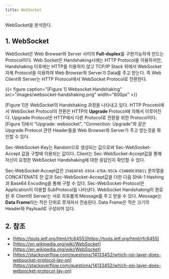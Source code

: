 ```yaml
---
title: WebSocket
---
```


WebSocket을 분석한다.

## 1. WebSocket

WebSocket은 Web Browser와 Server 사이의 **Full-duplex**를 구현가능하게 만드는 Protocol이다. Web Socket은 Handshaking시에는 HTTP Protocol을 이용하지만, Handshaking 이후에는 HTTP를 이용하지 않고 TCP/IP Stack 위에서 WebSocket 자체 Protocol을 이용하여 Web Browser와 Server가 Data를 주고 받는다. 즉 Web Client와 Server는 HTTP Protocol에서 WebSocket Protocol로 전환한다.

{{< figure caption="[Figure 1] Websocket Handshaking" src="images/websocket-handshaking.png" width="600px" >}}

[Figure 1]은 WebSocket의 Handshaking 과정을 나타내고 있다. HTTP Procotol에서 WebSocket Protocol의 전환은 HTTP의 **Upgrade** Protocol에 의해서 이루어진다. Upgrade Protocol은 HTTP에서 다른 Protocol로 전환을 위한 Protocol이다. [Figure 1]에서 "Upgrade: websocket", "Connection: Upgrade"와 같은 Upgrade Protocol 관련 Header들을 Web Browser와 Server가 주고 받는것을 확인할 수 있다.

Sec-WebSocket-Key는 Random으로 생성되는 값으로써 Sec-WebSocket-Accept 값을 구할때 이용되는 값이다. Client는 Sec-WebSocket-Accept값을 통해 자신이 요청한 WebSocket Handshaking에 대한 응답인지 확인할 수 있다.

Sec-WebSocket-Accept값은 `258EAFA5-E914-47DA-95CA-C5AB0DC85B11` 문자열을 CONCATENATE 한 값과 Sec-WebSocket-Accept값을 더한 다음 SHA-1 Hashing과 Base64 Encoding을 통해 구할 수 있다. Sec-WebSocket-Protocol은 Application이 이용할 SubProtocol을 나타낸다. WebSocket Handshaking이 완료된 후 Client와 Server는 서로 자유롭게 Message를 주고 받을 수 있다. Message는 **Data Frame**라는 작은 단위로 쪼개져서 전송된다. Data Frame은 작은 크기의 Header와 Payload로 구성되어 있다.

## 2. 참조
* [https://tools.ietf.org/html/rfc6455](https://tools.ietf.org/html/rfc6455)
* [https://en.wikipedia.org/wiki/WebSocket](https://en.wikipedia.org/wiki/WebSocket)
* [https://stackoverflow.com/questions/14133452/which-osi-layer-does-websocket-protocol-lay-on](https://stackoverflow.com/questions/14133452/which-osi-layer-does-websocket-protocol-lay-on)
